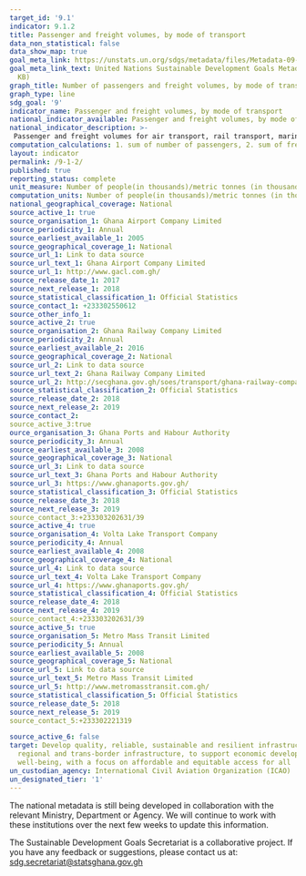 ```yaml
---
target_id: '9.1'
indicator: 9.1.2
title: Passenger and freight volumes, by mode of transport
data_non_statistical: false
data_show_map: true
goal_meta_link: https://unstats.un.org/sdgs/metadata/files/Metadata-09-01-02.pdf
goal_meta_link_text: United Nations Sustainable Development Goals Metadata (PDF 375
  KB)
graph_title: Number of passengers and freight volumes, by mode of transport
graph_type: line
sdg_goal: '9'
indicator_name: Passenger and freight volumes, by mode of transport
national_indicator_available: Passenger and freight volumes, by mode of transport
national_indicator_description: >- 
 Passenger and freight volumes for air transport, rail transport, marine water transport, inland water transport and urban transport
computation_calculations: 1. sum of number of passengers, 2. sum of freight volume  
layout: indicator
permalink: /9-1-2/
published: true
reporting_status: complete
unit_measure: Number of people(in thousands)/metric tonnes (in thousands)
computation_units: Number of people(in thousands)/metric tonnes (in thousands)
national_geographical_coverage: National
source_active_1: true
source_organisation_1: Ghana Airport Company Limited
source_periodicity_1: Annual 
source_earliest_available_1: 2005
source_geographical_coverage_1: National
source_url_1: Link to data source
source_url_text_1: Ghana Airport Company Limited
source_url_1: http://www.gacl.com.gh/
source_release_date_1: 2017
source_next_release_1: 2018
source_statistical_classification_1: Official Statistics
source_contact_1: +233302550612
source_other_info_1:
source_active_2: true
source_organisation_2: Ghana Railway Company Limited
source_periodicity_2: Annual 
source_earliest_available_2: 2016
source_geographical_coverage_2: National
source_url_2: Link to data source
source_url_text_2: Ghana Railway Company Limited
source_url_2: http://secghana.gov.gh/soes/transport/ghana-railway-company-limited-grc/
source_statistical_classification_2: Official Statistics
source_release_date_2: 2018
source_next_release_2: 2019
source_contact_2: 
source_active_3:true
ource_organisation_3: Ghana Ports and Habour Authority
source_periodicity_3: Annual 
source_earliest_available_3: 2008
source_geographical_coverage_3: National
source_url_3: Link to data source
source_url_text_3: Ghana Ports and Habour Authority
source_url_3: https://www.ghanaports.gov.gh/
source_statistical_classification_3: Official Statistics
source_release_date_3: 2018
source_next_release_3: 2019
source_contact_3:+233303202631/39
source_active_4: true
source_organisation_4: Volta Lake Transport Company
source_periodicity_4: Annual 
source_earliest_available_4: 2008
source_geographical_coverage_4: National
source_url_4: Link to data source
source_url_text_4: Volta Lake Transport Company
source_url_4: https://www.ghanaports.gov.gh/
source_statistical_classification_4: Official Statistics
source_release_date_4: 2018
source_next_release_4: 2019
source_contact_4:+233303202631/39
source_active_5: true
source_organisation_5: Metro Mass Transit Limited
source_periodicity_5: Annual 
source_earliest_available_5: 2008
source_geographical_coverage_5: National
source_url_5: Link to data source
source_url_text_5: Metro Mass Transit Limited
source_url_5: http://www.metromasstransit.com.gh/
source_statistical_classification_5: Official Statistics
source_release_date_5: 2018
source_next_release_5: 2019
source_contact_5:+233302221319

source_active_6: false
target: Develop quality, reliable, sustainable and resilient infrastructure, including
  regional and trans-border infrastructure, to support economic development and human
  well-being, with a focus on affordable and equitable access for all
un_custodian_agency: International Civil Aviation Organization (ICAO)
un_designated_tier: '1'
---
```

The national metadata is still being developed in collaboration with the relevant Ministry, Department or Agency.  We will continue to work with these institutions over the next few weeks to update this information.

The Sustainable Development Goals Secretariat is a collaborative project. If you have any feedback or suggestions, please contact us at: sdg.secretariat@statsghana.gov.gh

